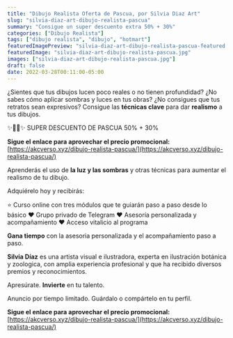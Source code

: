```yaml
---
title: "Dibujo Realista Oferta de Pascua, por Silvia Diaz Art"
slug: "silvia-diaz-art-dibujo-realista-pascua"
summary: "Consigue un super descuento extra 50% + 30%"
categories: ["Dibujo Realista"]
tags: ["dibujo realista", "dibujo", "hotmart"]
featuredImagePreview: "silvia-diaz-art-dibujo-realista-pascua-featured.jpg"
featuredImage: "silvia-diaz-art-dibujo-realista-pascua.jpg"
images: ["silvia-diaz-art-dibujo-realista-pascua.jpg"]
draft: false
date: 2022-03-28T00:11:00-05:00
---
```


¿Sientes que tus dibujos lucen poco reales o no tienen profundidad? ¿No sabes cómo aplicar sombras y luces en tus obras? ¿No consigues que tus retratos sean expresivos? Consigue las **técnicas clave** para dar **realismo** a tus dibujos.

✨🥚🐇✨ SUPER DESCUENTO DE PASCUA 50% + 30%

**Sigue el enlace para aprovechar el precio promocional:** [https://akcverso.xyz/dibujo-realista-pascua/](https://akcverso.xyz/dibujo-realista-pascua/)

Aprenderás el uso de **la luz y las sombras** y otras técnicas para aumentar el realismo de tu dibujo.

Adquiérelo hoy y recibirás:

⭐️ Curso online con tres módulos que te guiarán paso a paso desde lo básico
❤️ Grupo privado de Telegram
❤️ Asesoría personalizada y acompañamiento
❤️ Acceso vitalicio al programa

**Gana tiempo** con la asesoria personalizada y el acompañamiento paso a paso.

**Silvia Díaz** es una artista visual e ilustradora, experta en ilustración botánica y zoologica, con amplia experiencia profesional y que ha recibido diversos premios y reconocimientos.

Apresúrate. **Invierte** en tu talento.

Anuncio por tiempo limitado. Guárdalo o compártelo en tu perfil.

**Sigue el enlace para aprovechar el precio promocional:** [https://akcverso.xyz/dibujo-realista-pascua/](https://akcverso.xyz/dibujo-realista-pascua/)
